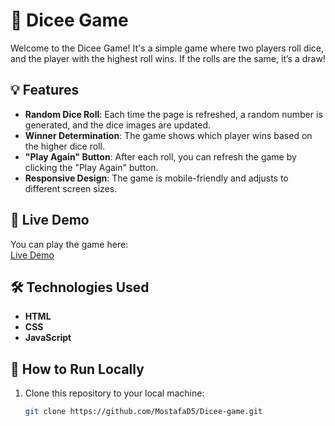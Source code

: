 # 🎲 Dicee Game

Welcome to the Dicee Game! It's a simple game where two players roll dice, and the player with the highest roll wins. If the rolls are the same, it’s a draw!

## 💡 Features
- **Random Dice Roll**: Each time the page is refreshed, a random number is generated, and the dice images are updated.
- **Winner Determination**: The game shows which player wins based on the higher dice roll.
- **"Play Again" Button**: After each roll, you can refresh the game by clicking the "Play Again" button.
- **Responsive Design**: The game is mobile-friendly and adjusts to different screen sizes.

## 🚀 Live Demo

You can play the game here:  
[Live Demo](https://mostafad5.github.io/Dicee-game/)

## 🛠️ Technologies Used
- **HTML**
- **CSS**
- **JavaScript**

## 🔧 How to Run Locally

1. Clone this repository to your local machine:

   ```bash
   git clone https://github.com/MostafaD5/Dicee-game.git
